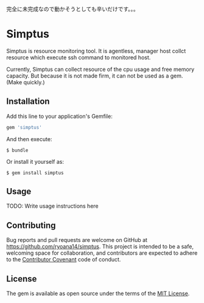 完全に未完成なので動かそうとしても辛いだけです。。。

# Simptus

Simptus is resource monitoring tool. It is agentless, manager host collct resource which execute ssh command to monitored host.

Currently, Simptus can collect resource of the cpu usage and free memory capacity.
But because it is not made firm, it can not be used as a gem. (Make quickly.)

## Installation

Add this line to your application's Gemfile:

```ruby
gem 'simptus'
```

And then execute:

    $ bundle

Or install it yourself as:

    $ gem install simptus

## Usage

TODO: Write usage instructions here


## Contributing

Bug reports and pull requests are welcome on GitHub at https://github.com/ryoana14/simptus. This project is intended to be a safe, welcoming space for collaboration, and contributors are expected to adhere to the [Contributor Covenant](contributor-covenant.org) code of conduct.


## License

The gem is available as open source under the terms of the [MIT License](http://opensource.org/licenses/MIT).

